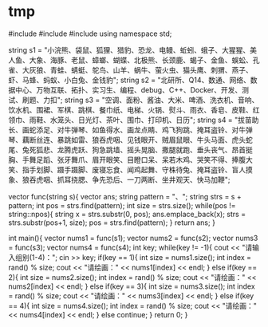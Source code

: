 # tmp

#include<iostream>
#include<string>
#include<vector>
using namespace std;

string s1 = "小浣熊、袋鼠、狐狸、猎豹、恐龙、电鳗、蚯蚓、蛾子、大猩猩、美人鱼、大象、海豚、老鼠、蟑螂、蝴蝶、北极熊、长颈鹿、蝎子、金鱼、蜈蚣、孔雀、大灰狼、青蛙、蜻蜓、鸵鸟、山羊、蜗牛、萤火虫、猫头鹰、刺猬、燕子、虾、马蜂、蚂蚁、小白兔、金钱豹";
string s2 = "北研所、Q14、数通、网络、数据中心、万物互联、拓扑、实习生、编程、debug、C++、Docker、开发、测试、刷题、力扣";
string s3 = "空调、面粉、酱油、大米、啤酒、洗衣机、音响、饮水机、围裙、军棋、跳棋、餐巾纸、电梯、火锅、熨斗、雨衣、香皂、皮鞋、红领巾、雨鞋、水笼头、日光灯、茶叶、围巾、打印机、日历";
string s4 = "拔苗助长、画蛇添足、对牛弹琴、如鱼得水、画龙点睛、鸡飞狗跳、掩耳盗铃、对牛弹琴、藕断丝连、暴跳如雷、狼吞虎咽、见钱眼开、贼眉鼠眼、牛头马面、虎头蛇尾、兔死狐悲、龙腾虎跃、狗急跳墙、摇头晃脑、撒腿就跑、垂头丧气、昂首挺胸、手舞足蹈、张牙舞爪、眉开眼笑、目瞪口呆、呆若木鸡、哭笑不得、捧腹大笑、指手划脚、蹑手蹑脚、废寝忘食、闻鸡起舞、守株待兔、掩耳盗铃、盲人摸象、狼吞虎咽、抓耳挠腮、争先恐后、一刀两断、坐井观天、快马加鞭";

vector<string> func(string s){
    vector<string> ans;
    string pattern = "、";
    string strs = s + pattern;
    int pos = strs.find(pattern);
    int size = strs.size();
    while(pos != string::npos){
        string x = strs.substr(0, pos);
        ans.emplace_back(x);
        strs = strs.substr(pos+1, size);
        pos = strs.find(pattern);
    }
    return ans;
}

int main(){
    vector<string> nums1 = func(s1);
    vector<string> nums2 = func(s2);
    vector<string> nums3 = func(s3);
    vector<string> nums4 = func(s4);
    int key;
    while(key != -1){
        cout << "请输入组别(1-4)：";
        cin >> key;
        if(key == 1){
            int size = nums1.size();
            int index = rand() % size;
            cout << "请绘画：" << nums1[index] << endl;
        }
        else if(key == 2){
            int size = nums2.size();
            int index = rand() % size;
            cout << "请绘画：" << nums2[index] << endl;
        }
        else if(key == 3){
            int size = nums3.size();
            int index = rand() % size;
            cout << "请绘画：" << nums3[index] << endl;
        }
        else if(key == 4){
            int size = nums4.size();
            int index = rand() % size;
            cout << "请绘画：" << nums4[index] << endl;
        }
        else continue;
    }
    return 0;
}
